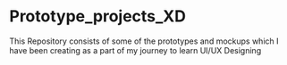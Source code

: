 # Prototype_projects_XD

This Repository consists of some of the prototypes and mockups which I have been creating as a part of my journey to learn UI/UX Designing

